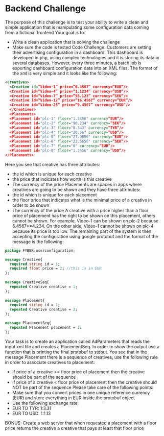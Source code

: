 # Backend Challenge
The purpose of this challenge is to test your ability to write a clean and simple application that is
manipulating some configuration data coming from a fictional frontend
Your goal is to:
- Write a clean application that is solving the challenge
- Make sure the code is tested
  Code Challenge: Customers are setting their advertising configuration in a dashboard. This
  dashboard is developed in php, using complex technologies and it is storing its data in several
  databases. However, every three minutes, a batch job is exporting dashboard configuration data
  into an XML files. The format of the xml is very simple and it looks like the following:

```XML
<Creatives>
  <Creative id=”Video-1” price=”6.4567” currency=”EUR”/>
  <Creative id=”Video-4” price=”1.1234” currency=”USD”/>
  <Creative id=”Video-7” price=”55.123” currency=”SEK”/>
  <Creative id=”Video-12” price=”16.4567” currency=”EUR”/>
  <Creative id=”Video-25” price=”9.4567” currency=”USD”/>
  </Creatives>
  <Placements>
  <Placement id="plc-1" floor="1.3456" currency”EUR”/>
  <Placement id="plc-2" floor="90.234" currency=”SEK”/>
  <Placement id="plc-3" floor="8.343" currency=”TYR”/>
  <Placement id="plc-4" floor="20.56" currency=”USD”/>
  <Placement id="plc-5" floor="27.9856" currency=”EUR”/>
  <Placement id="plc-6" floor="22.5656" currency=”SEK”/>
  <Placement id="plc-7" floor="0" currency=”EUR”/>
  <Placement id="plc-8" floor="1.3456" currency=”USD”/>
</Placements>
```

Here you see that creative has three attributes:
- the id which is unique for each creative
- the price that indicates how worth is this creative
- The currency of the price
  Placements are spaces in apps where creatives are going to be shown and they have three attributes:
- the id which is unique for each placement
- the floor price that indicates what is the minimal price of a creative in order to be shown
- The currency of the price
  A creative with a price higher than a floor price of placement has the right to be shown on this placement,
  others cannot be shown. For example, Video-1 can be shown on plc-2 because 6.4567>=4.234.
  On the other side, Video-1 cannot be shown on plc-4 because its price is too low.
  The remaining part of the system is then accepting the configuration using google protobuf and the format
  of the message is the following:

```protobuf
package FYBER.userconfiguration;

message Creative{
  required string id = 1;
  required float price = 2; //this is in EUR
};
  
message CreativeSeq{
  repeated Creative creative = 1;
};
  
message Placement{
  required string id = 1;
  repeated Creative creative = 2;
};

message PlacementSeq{
  repeated Placement placement = 1;
};
```
  
Your task is to create an application called AdParameters that reads the input xml file and
creates a PlacementSeq. In order to show the output use a function that is printing the final
protobuf to stdout. You see that in the message Placement there is a sequence of creatives; use
the following rule in order to associate creatives to placement:
- if price of a creative >= floor price of placement then the creative should be part of the
  sequence
- if price of a creative < floor price of placement then the creative should NOT be part of
  the sequence
  Please take care of the following points:
- Make sure that you convert prices in one unique reference currency (EUR) and store
  everything in EUR inside the protobuf object
- Use the following exchange rate:
- EUR TO TYR: 1:3.31
- EUR TO USD: 1:1.13
  
BONUS: Create a web server that when requested a placement with a floor price returns the
creative a creative that pays at least that floor price
